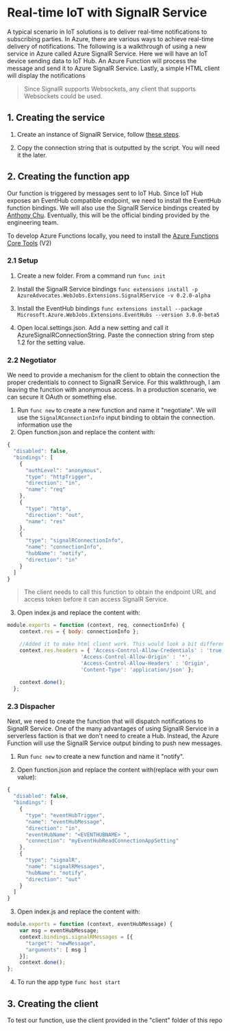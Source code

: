 # Real-time IoT with SignalR Service

A typical scenario in IoT solutions is to deliver real-time notifications to subscribing parties. In Azure, there are various ways to achieve real-time delivery of notifications. The following is a walkthrough of using a new service in Azure called Azure SignalR Service. Here we will have an IoT device sending data to IoT Hub. An Azure Function will process the message and send it to Azure SignalR Service. Lastly, a simple HTML client will display the notifications

>Since SignalR supports Websockets, any client that supports Websockets could be used.

## 1. Creating the service

1. Create an instance of SignalR Service, follow [these steps](  https://docs.microsoft.com/en-us/azure/azure-signalr/scripts/signalr-cli-create-service).

2. Copy the connection string that is outputted by the script. You will need it the later.

## 2. Creating the function app

Our function is triggered by messages sent to IoT Hub. Since IoT Hub exposes an EventHub compatible endpoint, we need to install the EventHub function bindings. We will also use the SignalR Service bindings created by [Anthony Chu]( https://github.com/anthonychu/AzureAdvocates.WebJobs.Extensions.SignalRService). Eventually, this will be the official binding provided by the engineering team.

To develop Azure Functions locally, you need to install the  [Azure Functions Core Tools](https://github.com/Azure/azure-functions-core-tools) (V2)

### 2.1 Setup

1. Create a new folder. From a command run `func init`
2. Install the SignalR Service bindings `func extensions install -p AzureAdvocates.WebJobs.Extensions.SignalRService -v 0.2.0-alpha`
3. Install the EventHub bindings `func extensions install --package Microsoft.Azure.WebJobs.Extensions.EventHubs --version 3.0.0-beta5`

4. Open local.settings.json. Add a new setting and call it AzureSignalRConnectionString. Paste the connection string from step 1.2 for the setting value.

### 2.2 Negotiator

We need to provide a mechanism for the client to obtain the connection the proper credentials to connect to SignalR Service. For this walkthrough, I am leaving the function with anonymous access. In a production scenario, we can secure it  OAuth or something else. 

1. Run `func new` to create a new function and name it "negotiate". We will use the `SignalRConnectionInfo` input binding to obtain the connection. information use the 
2. Open function.json and replace the content with:

```javascript
{
  "disabled": false,
  "bindings": [
    {
      "authLevel": "anonymous",
      "type": "httpTrigger",
      "direction": "in",
      "name": "req"
    },
    {
      "type": "http",
      "direction": "out",
      "name": "res"
    },
    {
      "type": "signalRConnectionInfo",
      "name": "connectionInfo",
      "hubName": "notify",
      "direction": "in"
    }
  ]
}
```  

> The client needs to call this function to obtain the endpoint URL and access token before it can access SignalR Service. 

3. Open index.js and replace the content with:

```javascript
module.exports = function (context, req, connectionInfo) {
    context.res = { body: connectionInfo };

    //Added it to make html client work. This would look a bit different in prod
    context.res.headers = { 'Access-Control-Allow-Credentials' : 'true', 
                        'Access-Control-Allow-Origin' : '*', 
                        'Access-Control-Allow-Headers' : 'Origin',
                        'Content-Type': 'application/json' };
                        
    context.done();
  };
```

### 2.3 Dispacher

Next, we need to create the function that will dispatch notifications to SignalR Service. One of the many advantages of using SignalR Service in a serverless faction is that we don't need to create a Hub. Instead, the Azure Function will use the SignalR Service output binding to push new messages.

1. Run `func new` to create a new function and name it "notify".

2. Open function.json and replace the content with(replace <EVENTHUBNAME> with your own value):

```javascript
{
  "disabled": false,
  "bindings": [
    {
      "type": "eventHubTrigger",
      "name": "eventHubMessage",
      "direction": "in",
      "eventHubName": "<EVENTHUBNAME> ",
      "connection": "myEventHubReadConnectionAppSetting"
    },
    {
      "type": "signalR",
      "name": "signalRMessages",
      "hubName": "notify",
      "direction": "out"
    }
  ]
}
```

3. Open index.js and replace the content with: 

```javascript
module.exports = function (context, eventHubMessage) {
    var msg = eventHubMessage;
    context.bindings.signalRMessages = [{
      "target": "newMessage",
      "arguments": [ msg ]
    }];
    context.done();
};
```

4. To run the app type ``` func host start ```

## 3. Creating the client
To test our function, use the client provided in the "client" folder of this repo